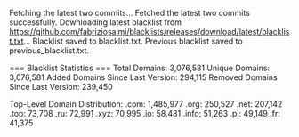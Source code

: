 Fetching the latest two commits...
Fetched the latest two commits successfully.
Downloading latest blacklist from https://github.com/fabriziosalmi/blacklists/releases/download/latest/blacklist.txt...
Blacklist saved to blacklist.txt.
Previous blacklist saved to previous_blacklist.txt.

=== Blacklist Statistics ===
Total Domains: 3,076,581
Unique Domains: 3,076,581
Added Domains Since Last Version: 294,115
Removed Domains Since Last Version: 239,450

Top-Level Domain Distribution:
  .com: 1,485,977
  .org: 250,527
  .net: 207,142
  .top: 73,708
  .ru: 72,991
  .xyz: 70,995
  .io: 58,481
  .info: 51,263
  .pl: 49,149
  .fr: 41,375
